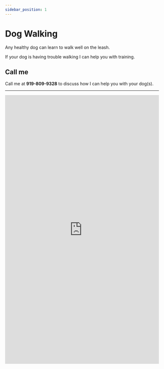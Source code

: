 ```yaml
---
sidebar_position: 1
---
```

# Dog Walking
Any healthy dog can learn to walk well on the leash.

If your dog is having trouble walking I can help you with training.

## Call me
Call me at **919-809-9328** to discuss how I can help you with your dog(s).

<hr/>

<iframe
allow="accelerometer; autoplay; clipboard-write; encrypted-media; gyroscope; picture-in-picture; web-share"
allowfullscreen
frameborder="0"
height="881"
src="https://www.youtube.com/embed/knmtMffM_ho"
title="Walking well on the Leash"
width="100%"
/>
